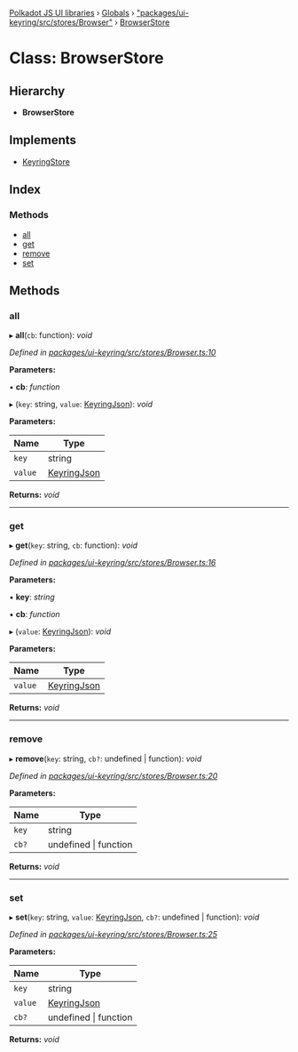 [Polkadot JS UI libraries](../README.md) › [Globals](../globals.md) › ["packages/ui-keyring/src/stores/Browser"](../modules/_packages_ui_keyring_src_stores_browser_.md) › [BrowserStore](_packages_ui_keyring_src_stores_browser_.browserstore.md)

# Class: BrowserStore

## Hierarchy

* **BrowserStore**

## Implements

* [KeyringStore](../interfaces/_packages_ui_keyring_src_types_.keyringstore.md)

## Index

### Methods

* [all](_packages_ui_keyring_src_stores_browser_.browserstore.md#all)
* [get](_packages_ui_keyring_src_stores_browser_.browserstore.md#get)
* [remove](_packages_ui_keyring_src_stores_browser_.browserstore.md#remove)
* [set](_packages_ui_keyring_src_stores_browser_.browserstore.md#set)

## Methods

###  all

▸ **all**(`cb`: function): *void*

*Defined in [packages/ui-keyring/src/stores/Browser.ts:10](https://github.com/polkadot-js/ui/blob/00d24f5/packages/ui-keyring/src/stores/Browser.ts#L10)*

**Parameters:**

▪ **cb**: *function*

▸ (`key`: string, `value`: [KeyringJson](../interfaces/_packages_ui_keyring_src_types_.keyringjson.md)): *void*

**Parameters:**

Name | Type |
------ | ------ |
`key` | string |
`value` | [KeyringJson](../interfaces/_packages_ui_keyring_src_types_.keyringjson.md) |

**Returns:** *void*

___

###  get

▸ **get**(`key`: string, `cb`: function): *void*

*Defined in [packages/ui-keyring/src/stores/Browser.ts:16](https://github.com/polkadot-js/ui/blob/00d24f5/packages/ui-keyring/src/stores/Browser.ts#L16)*

**Parameters:**

▪ **key**: *string*

▪ **cb**: *function*

▸ (`value`: [KeyringJson](../interfaces/_packages_ui_keyring_src_types_.keyringjson.md)): *void*

**Parameters:**

Name | Type |
------ | ------ |
`value` | [KeyringJson](../interfaces/_packages_ui_keyring_src_types_.keyringjson.md) |

**Returns:** *void*

___

###  remove

▸ **remove**(`key`: string, `cb?`: undefined | function): *void*

*Defined in [packages/ui-keyring/src/stores/Browser.ts:20](https://github.com/polkadot-js/ui/blob/00d24f5/packages/ui-keyring/src/stores/Browser.ts#L20)*

**Parameters:**

Name | Type |
------ | ------ |
`key` | string |
`cb?` | undefined &#124; function |

**Returns:** *void*

___

###  set

▸ **set**(`key`: string, `value`: [KeyringJson](../interfaces/_packages_ui_keyring_src_types_.keyringjson.md), `cb?`: undefined | function): *void*

*Defined in [packages/ui-keyring/src/stores/Browser.ts:25](https://github.com/polkadot-js/ui/blob/00d24f5/packages/ui-keyring/src/stores/Browser.ts#L25)*

**Parameters:**

Name | Type |
------ | ------ |
`key` | string |
`value` | [KeyringJson](../interfaces/_packages_ui_keyring_src_types_.keyringjson.md) |
`cb?` | undefined &#124; function |

**Returns:** *void*
